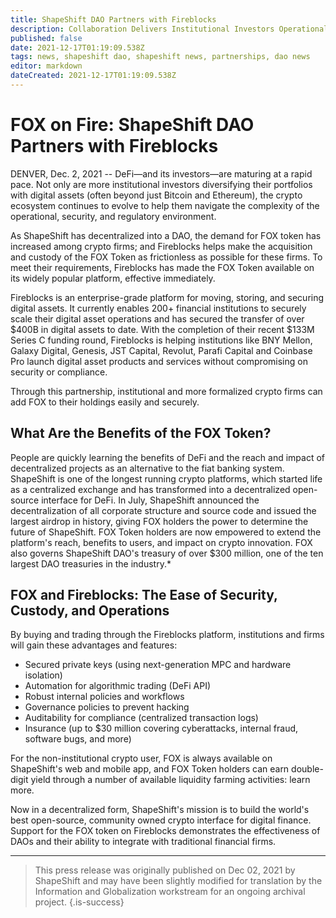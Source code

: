 ```yaml
---
title: ShapeShift DAO Partners with Fireblocks
description: Collaboration Delivers Institutional Investors Operational Ease, Security, and Custody
published: false
date: 2021-12-17T01:19:09.538Z
tags: news, shapeshift dao, shapeshift news, partnerships, dao news
editor: markdown
dateCreated: 2021-12-17T01:19:09.538Z
---
```


# FOX on Fire: ShapeShift DAO Partners with Fireblocks

DENVER, Dec. 2, 2021 -- DeFi—and its investors—are maturing at a rapid pace. Not only are more institutional investors diversifying their portfolios with digital assets (often beyond just Bitcoin and Ethereum), the crypto ecosystem continues to evolve to help them navigate the complexity of the operational, security, and regulatory environment.

As ShapeShift has decentralized into a DAO, the demand for FOX token has increased among crypto firms; and Fireblocks helps make the acquisition and custody of the FOX Token as frictionless as possible for these firms. To meet their requirements, Fireblocks has made the FOX Token available on its widely popular platform, effective immediately.

Fireblocks is an enterprise-grade platform for moving, storing, and securing digital assets. It currently enables 200+ financial institutions to securely scale their digital asset operations and has secured the transfer of over $400B in digital assets to date. With the completion of their recent $133M Series C funding round, Fireblocks is helping institutions like BNY Mellon, Galaxy Digital, Genesis, JST Capital, Revolut, Parafi Capital and Coinbase Pro launch digital asset products and services without compromising on security or compliance.

Through this partnership, institutional and more formalized crypto firms can add FOX to their holdings easily and securely.

## What Are the Benefits of the FOX Token?

People are quickly learning the benefits of DeFi and the reach and impact of decentralized projects as an alternative to the fiat banking system. ShapeShift is one of the longest running crypto platforms, which started life as a centralized exchange and has transformed into a decentralized open-source interface for DeFi. In July, ShapeShift announced the decentralization of all corporate structure and source code and issued the largest airdrop in history, giving FOX holders the power to determine the future of ShapeShift. FOX Token holders are now empowered to extend the platform's reach, benefits to users, and impact on crypto innovation. FOX also governs ShapeShift DAO's treasury of over $300 million, one of the ten largest DAO treasuries in the industry.*

## FOX and Fireblocks: The Ease of Security, Custody, and Operations

By buying and trading through the Fireblocks platform, institutions and firms will gain these advantages and features:

- Secured private keys (using next-generation MPC and hardware isolation)
- Automation for algorithmic trading (DeFi API)
- Robust internal policies and workflows
- Governance policies to prevent hacking
- Auditability for compliance (centralized transaction logs)
- Insurance (up to $30 million covering cyberattacks, internal fraud, software bugs, and more)

For the non-institutional crypto user, FOX is always available on ShapeShift's web and mobile app, and FOX Token holders can earn double-digit yield through a number of available liquidity farming activities: learn more.

Now in a decentralized form, ShapeShift's mission is to build the world's best open-source, community owned crypto interface for digital finance. Support for the FOX token on Fireblocks demonstrates the effectiveness of DAOs and their ability to integrate with traditional financial firms.

---

> This press release was originally published on Dec 02, 2021 by ShapeShift and may have been slightly modified for translation by the Information and Globalization workstream for an ongoing archival project.
{.is-success}

